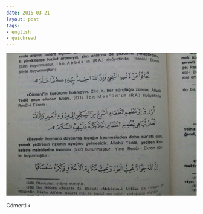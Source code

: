 ```yaml
---
date: 2015-03-21
layout: post
tags:
- english
- quickread
---
```


![](/images/tumblr_nlh4q8d0cl1u3gx2to1_1280.jpg)

Cömertlik
